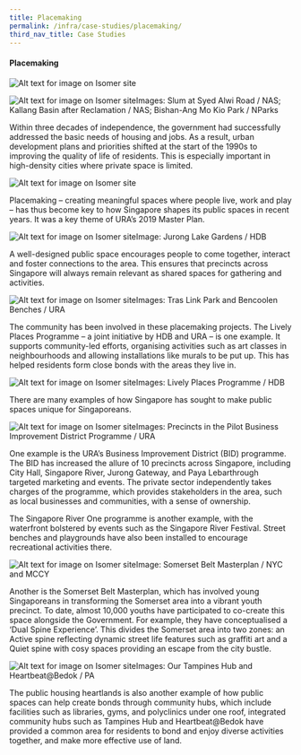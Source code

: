 ```yaml
---
title: Placemaking
permalink: /infra/case-studies/placemaking/
third_nav_title: Case Studies
---
```

#### Placemaking

![Alt text for image on Isomer site](/images/infrastructure/case-studies-urban-planning/upcs-20.png)

![Alt text for image on Isomer site](/images/infrastructure/case-studies-urban-planning/upcs-21.png)Images: Slum at Syed Alwi Road / NAS; Kallang Basin after Reclamation / NAS; Bishan-Ang Mo Kio Park / NParks

Within three decades of independence, the government had successfully addressed the basic needs of housing and jobs. As a result, urban development plans and priorities shifted at the start of the 1990s to improving the quality of life of residents. This is especially important in high-density cities where private space is limited.

![Alt text for image on Isomer site](/images/infrastructure/case-studies-urban-planning/upcs-22.png)

Placemaking – creating meaningful spaces where people live, work and play – has thus become key to how Singapore shapes its public spaces in recent years. It was a key theme of URA’s 2019 Master Plan.

![Alt text for image on Isomer site](/images/infrastructure/case-studies-urban-planning/upcs-23.png)Image: Jurong Lake Gardens / HDB

A well-designed public space encourages people to come together, interact and foster connections to the area. This ensures that precincts across Singapore will always remain relevant as shared spaces for gathering and activities.

![Alt text for image on Isomer site](/images/infrastructure/case-studies-urban-planning/upcs-24.png)Images: Tras Link Park and Bencoolen Benches / URA

The community has been involved in these placemaking projects. The Lively Places Programme – a joint initiative by HDB and URA – is one example. It supports community-led efforts, organising activities such as art classes in neighbourhoods and allowing installations like murals to be put up. This has helped residents form close bonds with the areas they live in.

![Alt text for image on Isomer site](/images/infrastructure/case-studies-urban-planning/upcs-25.png)Images: Lively Places Programme / HDB

There are many examples of how Singapore has sought to make public spaces unique for Singaporeans.

![Alt text for image on Isomer site](/images/infrastructure/case-studies-urban-planning/upcs-26.png)Images: Precincts in the Pilot Business Improvement District Programme / URA

One example is the URA’s Business Improvement District (BID) programme. The BID has increased the allure of 10 precincts across Singapore, including City Hall, Singapore River, Jurong Gateway, and Paya Lebarthrough targeted marketing and events. The private sector independently takes charges of the programme, which provides stakeholders in the area, such as local businesses and communities, with a sense of ownership.

The Singapore River One programme is another example, with the waterfront bolstered by events such as the Singapore River Festival. Street benches and playgrounds have also been installed to encourage recreational activities there.

![Alt text for image on Isomer site](/images/infrastructure/case-studies-urban-planning/upcs-27.png)Image: Somerset Belt Masterplan / NYC and MCCY

Another is the Somerset Belt Masterplan, which has involved young Singaporeans in transforming the Somerset area into a vibrant youth precinct. To date, almost 10,000 youths have participated to co-create this space alongside the Government. For example, they have conceptualised a ‘Dual Spine Experience’. This divides the Somerset area into two zones: an Active spine reflecting dynamic street life features such as graffiti art and a Quiet spine with cosy spaces providing an escape from the city bustle.

![Alt text for image on Isomer site](/images/infrastructure/case-studies-urban-planning/upcs-28.png)Images: Our Tampines Hub and Heartbeat@Bedok / PA

The public housing heartlands is also another example of how public spaces can help create bonds through community hubs, which include facilities such as libraries, gyms, and polyclinics under one roof, integrated community hubs such as Tampines Hub and Heartbeat@Bedok have provided a common area for residents to bond and enjoy diverse activities together, and make more effective use of land.